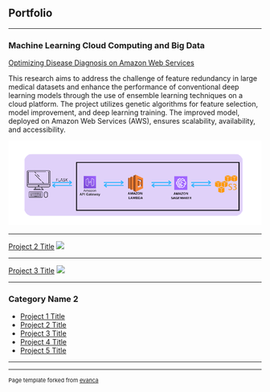 ## Portfolio

---

### Machine Learning Cloud Computing and Big Data

[Optimizing Disease Diagnosis on Amazon Web Services](https://github.com/julia-donato/FinalProjectCC)

This research aims to address the challenge of feature redundancy in large medical datasets and enhance the performance of conventional deep learning models through the use of ensemble learning techniques on a cloud platform. The project utilizes genetic algorithms for feature selection, model improvement, and deep learning training. The improved model, deployed on Amazon Web Services (AWS), ensures scalability, availability, and accessibility. 

<img src="images/pipeline.png?raw=true"/>

---
[Project 2 Title](/pdf/sample_presentation.pdf)
<img src="images/dummy_thumbnail.jpg?raw=true"/>

---
[Project 3 Title](http://example.com/)
<img src="images/dummy_thumbnail.jpg?raw=true"/>

---

### Category Name 2

- [Project 1 Title](http://example.com/)
- [Project 2 Title](http://example.com/)
- [Project 3 Title](http://example.com/)
- [Project 4 Title](http://example.com/)
- [Project 5 Title](http://example.com/)

---




---
<p style="font-size:11px">Page template forked from <a href="https://github.com/evanca/quick-portfolio">evanca</a></p>
<!-- Remove above link if you don't want to attibute -->
